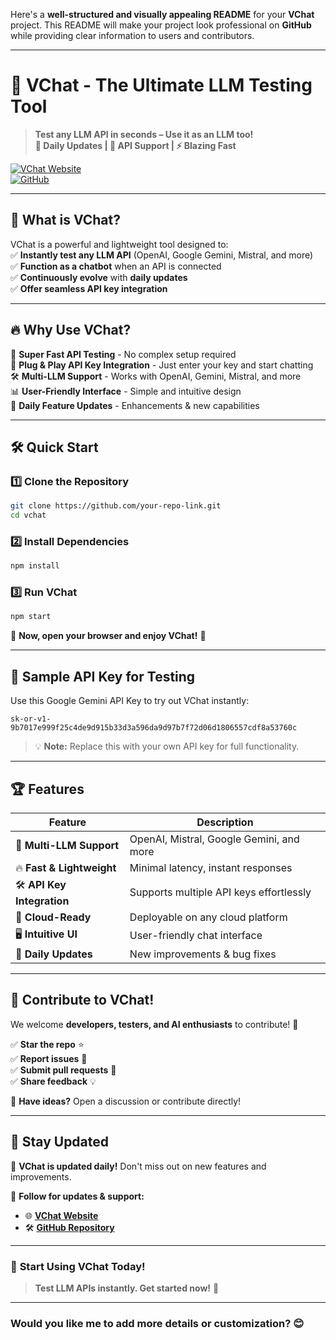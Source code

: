 Here's a **well-structured and visually appealing README** for your **VChat** project. This README will make your project look professional on **GitHub** while providing clear information to users and contributors.

---

# 🚀 **VChat - The Ultimate LLM Testing Tool**  

> **Test any LLM API in seconds – Use it as an LLM too!**  
> **🔄 Daily Updates | 🔑 API Support | ⚡ Blazing Fast**  

[![VChat Website](https://img.shields.io/badge/Try%20VChat-Click%20Here-brightgreen?style=for-the-badge)](https://vinay-chat.vercel.app/)  
[![GitHub](https://img.shields.io/badge/GitHub-Repository-blue?style=for-the-badge&logo=github)](https://github.com/Viinay7/VinayChat)  

---

## 🌟 **What is VChat?**  
VChat is a powerful and lightweight tool designed to:  
✅ **Instantly test any LLM API** (OpenAI, Google Gemini, Mistral, and more)  
✅ **Function as a chatbot** when an API is connected  
✅ **Continuously evolve** with **daily updates**  
✅ **Offer seamless API key integration**  

---

## 🔥 **Why Use VChat?**  
🚀 **Super Fast API Testing** - No complex setup required  
🔑 **Plug & Play API Key Integration** - Just enter your key and start chatting  
🛠️ **Multi-LLM Support** - Works with OpenAI, Gemini, Mistral, and more  
📊 **User-Friendly Interface** - Simple and intuitive design  
🔄 **Daily Feature Updates** - Enhancements & new capabilities  

---

## 🛠️ **Quick Start**  

### 1️⃣ **Clone the Repository**  
```bash
git clone https://github.com/your-repo-link.git
cd vchat
```

### 2️⃣ **Install Dependencies**  
```bash
npm install
```

### 3️⃣ **Run VChat**  
```bash
npm start
```

🔹 **Now, open your browser and enjoy VChat!** 🚀  

---

## 🔑 **Sample API Key for Testing**  
Use this Google Gemini API Key to try out VChat instantly:  
```
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
```
> 💡 **Note:** Replace this with your own API key for full functionality.

---

## 🏆 **Features**  

| Feature               | Description |
|----------------------|-------------|
| 🎯 **Multi-LLM Support** | OpenAI, Mistral, Google Gemini, and more |
| 🔥 **Fast & Lightweight** | Minimal latency, instant responses |
| 🛠️ **API Key Integration** | Supports multiple API keys effortlessly |
| 📡 **Cloud-Ready** | Deployable on any cloud platform |
| 🖥️ **Intuitive UI** | User-friendly chat interface |
| 🔄 **Daily Updates** | New improvements & bug fixes |

---

## 📢 **Contribute to VChat!**  
We welcome **developers, testers, and AI enthusiasts** to contribute! 🚀  

✅ **Star the repo** ⭐  
✅ **Report issues** 🐛  
✅ **Submit pull requests** 📌  
✅ **Share feedback** 💡  

💬 **Have ideas?** Open a discussion or contribute directly!  

---

## 📩 **Stay Updated**  
🔄 **VChat is updated daily!** Don't miss out on new features and improvements.  

📢 **Follow for updates & support:**  
- 🌐 **[VChat Website](https://vinay-chat.vercel.app/)**  
- 🛠️ **[GitHub Repository](https://github.com/Viinay7/VinayChat)**  

---

### 🚀 **Start Using VChat Today!**  
> **Test LLM APIs instantly. Get started now!** 🎯  

---

### **Would you like me to add more details or customization?** 😊
